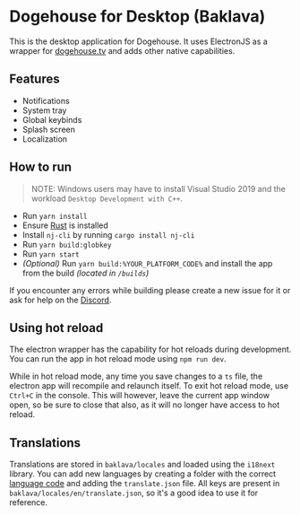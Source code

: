 # Dogehouse for Desktop (Baklava)

This is the desktop application for Dogehouse.
It uses ElectronJS as a wrapper for [dogehouse.tv](https://dogehouse.tv) and adds other native capabilities.

## Features

- Notifications
- System tray
- Global keybinds
- Splash screen
- Localization

## How to run

> NOTE: Windows users may have to install Visual Studio 2019 and the workload `Desktop Development with C++`.

- Run `yarn install`
- Ensure [Rust](https://www.rust-lang.org/learn/get-started) is installed
- Install `nj-cli` by running `cargo install nj-cli`
- Run `yarn build:globkey`
- Run `yarn start`
- *(Optional)* Run `yarn build:%YOUR_PLATFORM_CODE%` and install the app from the build *(located in `/builds`)*

If you encounter any errors while building please create a new issue for it or ask for help on the [Discord](https://discord.gg/wCbKBZF9cV0).

## Using hot reload

The electron wrapper has the capability for hot reloads during development.
You can run the app in hot reload mode using `npm run dev`.

While in hot reload mode, any time you save changes to a `ts` file, the electron app will recompile and relaunch itself.
To exit hot reload mode, use `Ctrl+C` in the console. This will however, leave the current app window open, so be sure to close that also, as it will no longer have access to hot reload.

## Translations

Translations are stored in `baklava/locales` and loaded using the `i18next` library.
You can add new languages by creating a folder with the correct [language code](https://www.electronjs.org/docs/api/locales) and adding the `translate.json` file.
All keys are present in `baklava/locales/en/translate.json`, so it's a good idea to use it for reference.
